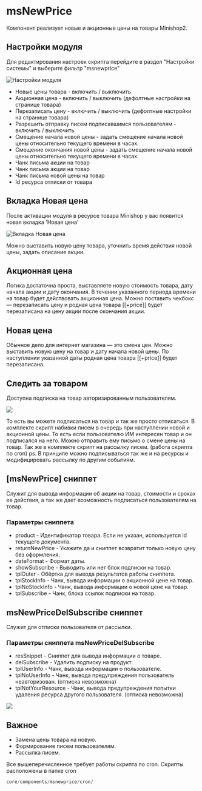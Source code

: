# msNewPrice

Компонент реализует новые и акционные цены на товары Minishop2.

## Настройки модуля

Для редактирования настроек скрипта перейдите в раздел "Настройки системы" и выберите фильтр "msnewprice"

![Настройки модуля](https://file.modx.pro/files/8/e/0/8e0ea25a467f2f81f0fedde59354b6d6.png)

* Новые цены товара - включить / выключить
* Акционная цена - включить / выключить (дефолтные настройки на странице товара)
* Перезаписать цену - включить / выключить (дефолтные настройки на странице товара)
* Разрешить отправку писем подписавшимся пользователям - включить / выключить
* Смещение начала новой цены - задать смещение начала новой цены относительно текущего времени в часах.
* Смещение окончания новой цены - задать смещение начала новой цены относительно текущего времени в часах.
* Чанк письма акции на товар
* Чанк письма акции на товар
* Чанк письма новой цены на товар
* Id ресурса отписки от товара

## Вкладка Новая цена

После активации модуля в ресурсе товара Minishop у вас появится новая вкладка 'Новая цена'

![Вкладка Новая цена](https://file.modx.pro/files/d/8/4/d841cdfcc5face3d65dddba0cbd50f3d.png)

Можно выставить новую цену товара, уточнить время действия новой цены, задать описание акции.

## Акционная цена

Логика достаточна проста, выставляете новую стоимость товара, дату начала акции и дату окончания.
В течении указанного периода времени на товар будет действовать акционная цена.
Можно поставить чекбокс — перезаписать цену и родная цена товара [[+price]] будет перезаписана на цену акции после окончания акции.

## Новая цена

Обычное дело для интернет магазина — это смена цен. Можно выставить новую цену на товар и дату начала новой цены. По наступлении указанной даты родная цена товара [[+price]] будет перезаписана.

## Cледить за товаром

Доступна подписка на товар авторизированным пользователям.

[![](https://file.modx.pro/files/8/e/4/8e4f296e3c715e9850b4ed133b0b2aa7s.jpg)](https://file.modx.pro/files/8/e/4/8e4f296e3c715e9850b4ed133b0b2aa7.png)

То есть вы можете подписаться на товар и так же просто отписаться.
В комплекте скрипт набивки писем в очередь при наступлении новой и акционной цены. То есть если пользователю ИМ интересен товар и он подписался на него. Можно отправить ему письмо о смене цены на товар.
Так же в комплекте скрипт на рассылку писем. (работа скрипта по cron)
ps. В принципе можно подписываться так же и на ресурсы и модифицировать рассылку по другим событиям.

## [msNewPrice] сниппет

Служит для вывода информации об акции на товар, стоимости и сроках ее действия, а так же дает возможность подписаться пользователям на товар.

### Параметры сниппета

* product - Идентификатор товара. Если не указан, используется id текущего документа.
* returnNewPrice - Укажите да и сниппет возвратит только новую цену без оформления.
* dateFormat - Формат даты.
* showSubscribe - Выводить или нет блок подписки на товар.
* tplOuter - Обёртка для вывода результатов работы сниппета.
* tplStockInfo - Чанк, вывода информации о акционной цене на товар.
* tplNoStockInfo - Чанк, вывода информации о новой цене на товар.
* tplSubscribe - Чанк, блока ссылок подписки на товар.

## msNewPriceDelSubscribe сниппет

Служит для отписки пользователя от рассылки.

### Параметры сниппета msNewPriceDelSubscribe

* resSnippet - Сниппет для вывода информации о товаре.
* delSubscribe - Удалить подписку на продукт.
* tplUserInfo - Чанк, вывода информации о пользователе.
* tplNoUserInfo - Чанк, вывода предупреждения пользователь неавторизован. (отписка невозможна)
* tplNotYourResource - Чанк, вывода предупреждения попытки удаления ресурса другого пользователя. (отписка невозможна)

[![](https://file.modx.pro/files/8/f/d/8fd18ba37c2eb2b55b1611b3a1d8900cs.jpg)](https://file.modx.pro/files/8/f/d/8fd18ba37c2eb2b55b1611b3a1d8900c.png)

## Важное

* Замена цены товара на новую.
* Формирование писем пользователям.
* Рассылка писем.

Все вышеперечисленное требует работы скрипта по cron.
Скрипты расположены в папке cron

```php
core/components/msnewprice/cron/
```

